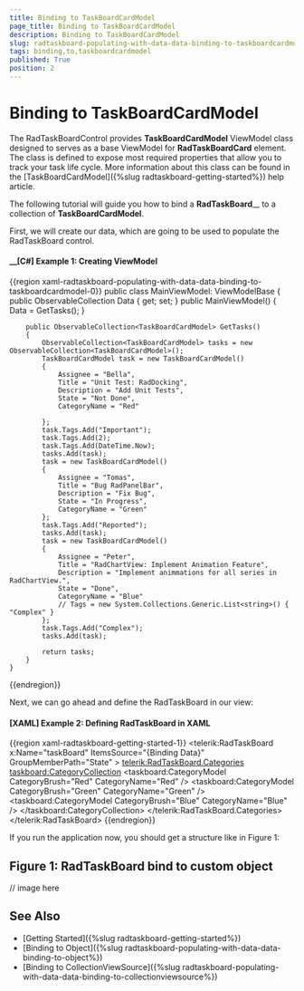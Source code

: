 ```yaml
---
title: Binding to TaskBoardCardModel
page_title: Binding to TaskBoardCardModel
description: Binding to TaskBoardCardModel
slug: radtaskboard-populating-with-data-data-binding-to-taskboardcardmodel
tags: binding,to,taskboardcardmodel
published: True
position: 2
---
```


# Binding to TaskBoardCardModel

The RadTaskBoardControl provides __TaskBoardCardModel__ ViewModel class designed to serves as a base ViewModel for __RadTaskBoardCard__ element. The class is defined to expose most required properties that allow you to track your task life cycle. More information about this class can be found in the [TaskBoardCardModel]({%slug radtaskboard-getting-started%}) help article.

The following tutorial will guide you how to bind a __RadTaskBoard____ to a collection of __TaskBoardCardModel__.

First, we will create our data, which are going to be used to populate the RadTaskBoard control.

#### __[C#] Example 1:  Creating ViewModel
{{region xaml-radtaskboard-populating-with-data-data-binding-to-taskboardcardmodel-0}}
    public  class MainViewModel: ViewModelBase
    {
        public ObservableCollection<TaskBoardCardModel> Data { get; set; }
        public MainViewModel()
        {
            Data = GetTasks();
        }
        
        public ObservableCollection<TaskBoardCardModel> GetTasks()
        {
            ObservableCollection<TaskBoardCardModel> tasks = new ObservableCollection<TaskBoardCardModel>();
            TaskBoardCardModel task = new TaskBoardCardModel()
            {
                Assignee = "Bella",
                Title = "Unit Test: RadDocking",
                Description = "Add Unit Tests",
                State = "Not Done",
                CategoryName = "Red"
                
            };
            task.Tags.Add("Important");
            task.Tags.Add(2);
            task.Tags.Add(DateTime.Now);
            tasks.Add(task);
            task = new TaskBoardCardModel()
            {
                Assignee = "Tomas",
                Title = "Bug RadPanelBar",
                Description = "Fix Bug",
                State = "In Progress",
                CategoryName = "Green"
            };
			task.Tags.Add("Reported");
            tasks.Add(task);
            task = new TaskBoardCardModel()
            {
                Assignee = "Peter",
                Title = "RadChartView: Implement Animation Feature",
                Description = "Implement animmations for all series in RadChartView.",
                State = "Done",
                CategoryName = "Blue"
                // Tags = new System.Collections.Generic.List<string>() { "Complex" }
            };
			task.Tags.Add("Complex");
            tasks.Add(task);

            return tasks;
        }        
    }
{{endregion}}

Next, we can go ahead and define the RadTaskBoard in our view:

#### __[XAML] Example 2: Defining RadTaskBoard in XAML__
{{region xaml-radtaskboard-getting-started-1}}
    <telerik:RadTaskBoard x:Name="taskBoard" ItemsSource="{Binding Data}" GroupMemberPath="State"  >
		<telerik:RadTaskBoard.Categories>
			<taskboard:CategoryCollection>
				<taskboard:CategoryModel CategoryBrush="Red" CategoryName="Red" />
				<taskboard:CategoryModel CategoryBrush="Green" CategoryName="Green" />
				<taskboard:CategoryModel CategoryBrush="Blue" CategoryName="Blue" />
			</taskboard:CategoryCollection>
		</telerik:RadTaskBoard.Categories>		
	</telerik:RadTaskBoard>
{{endregion}}

If you run the application now, you should get a structure like in Figure 1:

## Figure 1: RadTaskBoard bind to custom object 
// image here

## See Also
 * [Getting Started]({%slug radtaskboard-getting-started%})
 * [Binding to Object]({%slug radtaskboard-populating-with-data-data-binding-to-object%})
 * [Binding to CollectionViewSource]({%slug radtaskboard-populating-with-data-data-binding-to-collectionviewsource%})